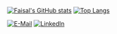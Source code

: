 [![Faisal's GitHub stats](https://github-readme-stats.vercel.app/api?username=FaisalJAbushanab&count_private=true&show_icons=true&theme=radical)](https://github.com/anuraghazra/github-readme-stats)
[![Top Langs](https://github-readme-stats.vercel.app/api/top-langs/?username=FaisalJAbushanab&layout=donut&show_icons=true&theme=radical&hide=qml,html,jupyter%20notebook,swift,kotlin)](https://github.com/anuraghazra/github-readme-stats)


[![E-Mail](https://img.shields.io/badge/Gmail-D14836?style=for-the-badge&logo=gmail&logoColor=white)](mailto:abushanabfaisal@gmail.com)
[![LinkedIn](https://img.shields.io/badge/LinkedIn-0077B5?style=for-the-badge&logo=linkedin&logoColor=white)](https://www.linkedin.com/in/faisalabushanab/)
